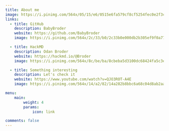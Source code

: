 ```yaml
---
title: About me
image: https://i.pinimg.com/564x/05/15/e6/0515e6fa579cf8cf5254fec0e2f3c6b3.jpg
links:
  - title: GitHub
    description: BabyBroder
    website: https://github.com/BabyBroder
    image: https://i.pinimg.com/564x/2c/33/b0/2c33b0e000db2b305ef9f0a77a825f96.jpg

  - title: HackMD
    description: Odan Broder
    website: https://hackmd.io/@Broder
    image: https://i.pinimg.com/564x/8c/be/ba/8cbeba5d3100dc68424fa5c3efb7187a.jpg

  - title: Something interesting 
    description: Let's check it
    website: https://www.youtube.com/watch?v=QJO3ROT-A4E
    image: https://i.pinimg.com/564x/14/a2/82/14a282b8bbc6a68c04d8ab2aaa14c786.jpg

menu:
    main: 
        weight: 4
        params:
            icon: link

comments: false
---
```


